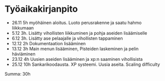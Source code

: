 
# Työaikakirjanpito
- 26.11 5h myöhäinen aloitus. Luoto perusrakenne ja saatu hahmo liikkumaan
- 5.12  3h. Lisätty vihollisten liikkuminen ja pohja aseiden lisäämiselle
- 6.12 3h. Lisätty ase pelaajalle ja vihollisten tappaminen
- 12.12 2h Dokumentaation lisääminen
- 13.12 3h Main menun lisääminen, Pisteiden laskeminen ja pelin häviäminen
- 23.12 4h Uusien aseiden lisääminen ja xp:n saaminen vihollisista
- 25.12 10h Sankarikoodausta. XP systeemi. Uusia aseita. Scaling difficulty

Summa: 30h
